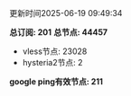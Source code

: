 更新时间2025-06-19 09:49:34

**总订阅: 201**
**总节点: 44457**
- vless节点: 23028
- hysteria2节点: 2

**google ping有效节点: 211**
